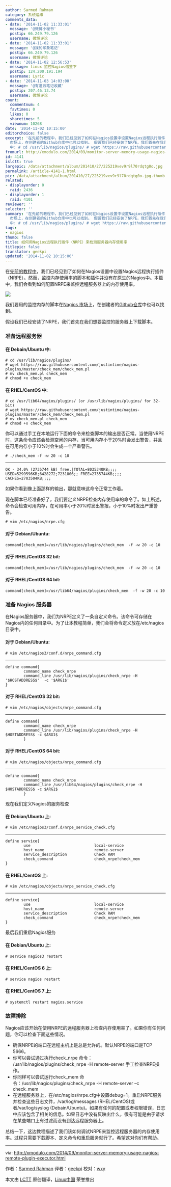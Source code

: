 ```yaml
---
author: Sarmed Rahman
category: 系统运维
comments_data:
- date: '2014-11-02 11:33:01'
  message: '@微博小秘书'
  postip: 66.249.79.126
  username: 微博评论
- date: '2014-11-02 11:33:01'
  message: '@我的印象笔记'
  postip: 66.249.79.126
  username: 微博评论
- date: '2014-11-02 12:56:53'
  message: linux 监控Nagios借鉴下
  postip: 124.200.191.194
  username: Lyric
- date: '2014-11-03 14:03:00'
  message: '@有道云笔记收藏'
  postip: 207.46.13.74
  username: 微博评论
count:
  commentnum: 4
  favtimes: 0
  likes: 0
  sharetimes: 5
  viewnum: 10268
date: '2014-11-02 10:15:00'
editorchoice: false
excerpt: '在先前的教程中，我们已经见到了如何在Nagios设置中设置Nagios远程执行插件（NRPE）。然而，监控内存使用率的脚本和插件并没有在原生的Nagios中。本篇中，我们会看到如何配置NRPE来监控远程服务器上的内存使用率。  我们要用的监控内存的脚本在Nagios
  市场上，在创建者的Github仓库中也可以找到。 假设我们已经安装了NRPE，我们首先在我们想要监控的服务器上下载脚本。 准备远程服务器 在 Debain/Ubuntu
  中: # cd /usr/lib/nagios/plugins/ # wget https://raw.githubusercontent.com/justintime/nagios-plugins/master/check_mem/check_m'
fromurl: http://xmodulo.com/2014/09/monitor-server-memory-usage-nagios-remote-plugin-executor.html
id: 4141
islctt: true
largepic: /data/attachment/album/201410/27/225219vev9r9l70rdqtg0o.jpg
permalink: /article-4141-1.html
pic: /data/attachment/album/201410/27/225219vev9r9l70rdqtg0o.jpg.thumb.jpg
related:
- displayorder: 0
  raid: 2436
- displayorder: 1
  raid: 4101
reviewer: ''
selector: ''
summary: '在先前的教程中，我们已经见到了如何在Nagios设置中设置Nagios远程执行插件（NRPE）。然而，监控内存使用率的脚本和插件并没有在原生的Nagios中。本篇中，我们会看到如何配置NRPE来监控远程服务器上的内存使用率。  我们要用的监控内存的脚本在Nagios
  市场上，在创建者的Github仓库中也可以找到。 假设我们已经安装了NRPE，我们首先在我们想要监控的服务器上下载脚本。 准备远程服务器 在 Debain/Ubuntu
  中: # cd /usr/lib/nagios/plugins/ # wget https://raw.githubusercontent.com/justintime/nagios-plugins/master/check_mem/check_m'
tags:
- nagios
thumb: false
title: 如何用Nagios远程执行插件（NRPE）来检测服务器内存使用率
titlepic: false
translator: geekpi
updated: '2014-11-02 10:15:00'
---
```


在[先前的教程中](http://linux.cn/article-4101-1.html)，我们已经见到了如何在Nagios设置中设置Nagios远程执行插件（NRPE）。然而，监控内存使用率的脚本和插件并没有在原生的Nagios中。本篇中，我们会看到如何配置NRPE来监控远程服务器上的内存使用率。


![](/data/attachment/album/201410/27/225219vev9r9l70rdqtg0o.jpg)


我们要用的监控内存的脚本在[Nagios 市场](http://exchange.nagios.org/directory/Plugins/Operating-Systems/Solaris/check_mem-2Epl/details)上，在创建者的[Github仓库](https://github.com/justintime/nagios-plugins/blob/master/check_mem/check_mem.pl)中也可以找到。


假设我们已经安装了NRPE，我们首先在我们想要监控的服务器上下载脚本。


### 准备远程服务器


#### 在 Debain/Ubuntu 中:



```
# cd /usr/lib/nagios/plugins/
# wget https://raw.githubusercontent.com/justintime/nagios-plugins/master/check_mem/check_mem.pl
# mv check_mem.pl check_mem
# chmod +x check_mem 

```

#### 在 RHEL/CentOS 中:



```
# cd /usr/lib64/nagios/plugins/ (or /usr/lib/nagios/plugins/ for 32-bit)
# wget https://raw.githubusercontent.com/justintime/nagios-plugins/master/check_mem/check_mem.pl
# mv check_mem.pl check_mem
# chmod +x check_mem

```

你可以通过手工在本地运行下面的命令来检查脚本的输出是否正常。当使用NRPE时，这条命令应该会检测空闲的内存，当可用内存小于20%时会发出警告，并且在可用内存小于10%时会生成一个严重警告。



```
# ./check_mem -f -w 20 -c 10 

```



---



```
OK - 34.0% (2735744 kB) free.|TOTAL=8035340KB;;;; USED=5299596KB;6428272;7231806;; FREE=2735744KB;;;; CACHES=2703504KB;;;;

```

如果你看到像上面那样的输出，那就意味这命令正常工作着。


现在脚本已经准备好了，我们要定义NRPE检查内存使用率的命令了。如上所述，命令会检查可用内存，在可用率小于20%时发出警报，小于10%时发出严重警告。



```
# vim /etc/nagios/nrpe.cfg 

```

#### 对于 Debian/Ubuntu:



```
command[check_mem]=/usr/lib/nagios/plugins/check_mem  -f -w 20 -c 10

```

#### 对于 RHEL/CentOS 32 bit:



```
command[check_mem]=/usr/lib/nagios/plugins/check_mem  -f -w 20 -c 10

```

#### 对于 RHEL/CentOS 64 bit:



```
command[check_mem]=/usr/lib64/nagios/plugins/check_mem  -f -w 20 -c 10

```

### 准备 Nagios 服务器


在Nagios服务器中，我们为NRPE定义了一条自定义命令。该命令可存储在Nagios内的任何目录中。为了让本教程简单，我们会将命令定义放在/etc/nagios目录中。


#### 对于 Debian/Ubuntu:



```
# vim /etc/nagios3/conf.d/nrpe_command.cfg 

```



---



```
define command{
        command_name check_nrpe
        command_line /usr/lib/nagios/plugins/check_nrpe -H '$HOSTADDRESS$'  -c '$ARG1$'
}

```

#### 对于 RHEL/CentOS 32 bit:



```
# vim /etc/nagios/objects/nrpe_command.cfg 

```



---



```
define command{
        command_name check_nrpe
        command_line /usr/lib/nagios/plugins/check_nrpe -H $HOSTADDRESS$ -c $ARG1$
        }

```

#### 对于 RHEL/CentOS 64 bit:



```
# vim /etc/nagios/objects/nrpe_command.cfg 

```



---



```
define command{
        command_name check_nrpe
        command_line /usr/lib64/nagios/plugins/check_nrpe -H $HOSTADDRESS$ -c $ARG1$
        }

```

现在我们定义Nagios的服务检查


#### 在 Debian/Ubuntu 上:



```
# vim /etc/nagios3/conf.d/nrpe_service_check.cfg 

```



---



```
define service{
        use                            local-service
        host_name                      remote-server
        service_description            Check RAM
        check_command                  check_nrpe!check_mem
}

```

#### 在 RHEL/CentOS 上:



```
# vim /etc/nagios/objects/nrpe_service_check.cfg 

```



---



```
define service{
        use                            local-service
        host_name                      remote-server
        service_description            Check RAM
        check_command                  check_nrpe!check_mem
}

```

最后我们重启Nagios服务


#### 在 Debian/Ubuntu 上:



```
# service nagios3 restart 

```

#### 在 RHEL/CentOS 6 上:



```
# service nagios restart 

```

#### 在 RHEL/CentOS 7 上:



```
# systemctl restart nagios.service 

```

### 故障排除


Nagios应该开始在使用NRPE的远程服务器上检查内存使用率了。如果你有任何问题，你可以检查下面这些情况。


* 确保NRPE的端口在远程主机上是总是允许的。默认NRPE的端口是TCP 5666。
* 你可以尝试通过执行check\_nrpe 命令： /usr/lib/nagios/plugins/check\_nrpe -H remote-server 手工检查NRPE操作。
* 你同样可以尝试运行check\_mem 命令：/usr/lib/nagios/plugins/check\_nrpe -H remote-server –c check\_mem
* 在远程服务器上，在/etc/nagios/nrpe.cfg中设置debug=1。重启NRPE服务并检查这些日志文件，/var/log/messages (RHEL/CentOS)或者/var/log/syslog (Debain/Ubuntu)。如果有任何的配置或者权限错误，日志中应该包含了相关的信息。如果日志中没有反映出什么，很有可能是由于请求在某些端口上有过滤而没有到达远程服务器上。


总结一下，这边教程描述了我们该如何调试NRPE来监控远程服务器的内存使用率。过程只需要下载脚本、定义命令和重启服务就行了。希望这对你们有帮助。




---


via: <http://xmodulo.com/2014/09/monitor-server-memory-usage-nagios-remote-plugin-executor.html>


作者：[Sarmed Rahman](http://xmodulo.com/author/sarmed) 译者：[geekpi](https://github.com/geekpi) 校对：[wxy](https://github.com/wxy)


本文由 [LCTT](https://github.com/LCTT/TranslateProject) 原创翻译，[Linux中国](http://linux.cn/) 荣誉推出